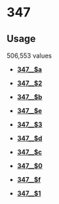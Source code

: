 # 347

## Usage

506,553 values

-   **[347\_\_$a](../../tags/347/347__a-1.md)**  

-   **[347\_\_$2](../../tags/347/347__2-2.md)**  

-   **[347\_\_$b](../../tags/347/347__b-3.md)**  

-   **[347\_\_$e](../../tags/347/347__e-4.md)**  

-   **[347\_\_$3](../../tags/347/347__3-5.md)**  

-   **[347\_\_$d](../../tags/347/347__d-6.md)**  

-   **[347\_\_$c](../../tags/347/347__c-7.md)**  

-   **[347\_\_$0](../../tags/347/347__0-8.md)**  

-   **[347\_\_$f](../../tags/347/347__f-9.md)**  

-   **[347\_\_$1](../../tags/347/347__1-10.md)**  


